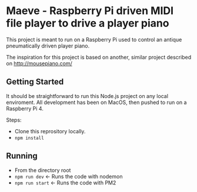 # Maeve - Raspberry Pi driven MIDI file player to drive a player piano
This project is meant to run on a Raspberry Pi used to control an antique pneumatically driven player piano.

The inspiration for this project is based on another, similar project described on http://mousepiano.com/

## Getting Started
It should be straightforward to run this Node.js project on any local enviroment. All development has been on MacOS, then pushed to run on a Raspberry Pi 4.

Steps:
- Clone this reprository locally.
- `npm install`

## Running
- From the directory root
- `npm run dev` <- Runs the code with nodemon
- `npm run start` <- Runs the code with PM2
